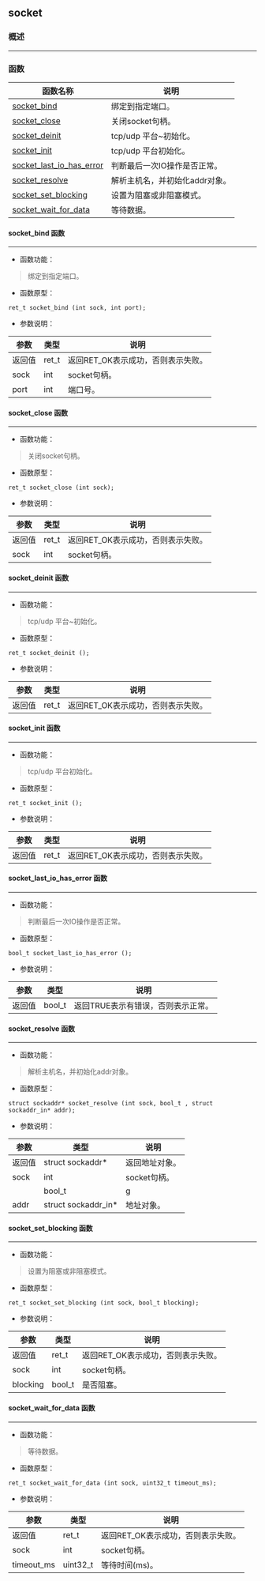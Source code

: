 ## socket
### 概述

----------------------------------
### 函数
<p id="socket_methods">

| 函数名称 | 说明 | 
| -------- | ------------ | 
| <a href="#socket_socket_bind">socket\_bind</a> | 绑定到指定端口。 |
| <a href="#socket_socket_close">socket\_close</a> | 关闭socket句柄。 |
| <a href="#socket_socket_deinit">socket\_deinit</a> | tcp/udp 平台~初始化。 |
| <a href="#socket_socket_init">socket\_init</a> | tcp/udp 平台初始化。 |
| <a href="#socket_socket_last_io_has_error">socket\_last\_io\_has\_error</a> | 判断最后一次IO操作是否正常。 |
| <a href="#socket_socket_resolve">socket\_resolve</a> | 解析主机名，并初始化addr对象。 |
| <a href="#socket_socket_set_blocking">socket\_set\_blocking</a> | 设置为阻塞或非阻塞模式。 |
| <a href="#socket_socket_wait_for_data">socket\_wait\_for\_data</a> | 等待数据。 |
#### socket\_bind 函数
-----------------------

* 函数功能：

> <p id="socket_socket_bind">绑定到指定端口。

* 函数原型：

```
ret_t socket_bind (int sock, int port);
```

* 参数说明：

| 参数 | 类型 | 说明 |
| -------- | ----- | --------- |
| 返回值 | ret\_t | 返回RET\_OK表示成功，否则表示失败。 |
| sock | int | socket句柄。 |
| port | int | 端口号。 |
#### socket\_close 函数
-----------------------

* 函数功能：

> <p id="socket_socket_close">关闭socket句柄。

* 函数原型：

```
ret_t socket_close (int sock);
```

* 参数说明：

| 参数 | 类型 | 说明 |
| -------- | ----- | --------- |
| 返回值 | ret\_t | 返回RET\_OK表示成功，否则表示失败。 |
| sock | int | socket句柄。 |
#### socket\_deinit 函数
-----------------------

* 函数功能：

> <p id="socket_socket_deinit">tcp/udp 平台~初始化。

* 函数原型：

```
ret_t socket_deinit ();
```

* 参数说明：

| 参数 | 类型 | 说明 |
| -------- | ----- | --------- |
| 返回值 | ret\_t | 返回RET\_OK表示成功，否则表示失败。 |
#### socket\_init 函数
-----------------------

* 函数功能：

> <p id="socket_socket_init">tcp/udp 平台初始化。

* 函数原型：

```
ret_t socket_init ();
```

* 参数说明：

| 参数 | 类型 | 说明 |
| -------- | ----- | --------- |
| 返回值 | ret\_t | 返回RET\_OK表示成功，否则表示失败。 |
#### socket\_last\_io\_has\_error 函数
-----------------------

* 函数功能：

> <p id="socket_socket_last_io_has_error">判断最后一次IO操作是否正常。

* 函数原型：

```
bool_t socket_last_io_has_error ();
```

* 参数说明：

| 参数 | 类型 | 说明 |
| -------- | ----- | --------- |
| 返回值 | bool\_t | 返回TRUE表示有错误，否则表示正常。 |
#### socket\_resolve 函数
-----------------------

* 函数功能：

> <p id="socket_socket_resolve">解析主机名，并初始化addr对象。

* 函数原型：

```
struct sockaddr* socket_resolve (int sock, bool_t , struct sockaddr_in* addr);
```

* 参数说明：

| 参数 | 类型 | 说明 |
| -------- | ----- | --------- |
| 返回值 | struct sockaddr* | 返回地址对象。 |
| sock | int | socket句柄。 |
|  | bool\_t | g |
| addr | struct sockaddr\_in* | 地址对象。 |
#### socket\_set\_blocking 函数
-----------------------

* 函数功能：

> <p id="socket_socket_set_blocking">设置为阻塞或非阻塞模式。

* 函数原型：

```
ret_t socket_set_blocking (int sock, bool_t blocking);
```

* 参数说明：

| 参数 | 类型 | 说明 |
| -------- | ----- | --------- |
| 返回值 | ret\_t | 返回RET\_OK表示成功，否则表示失败。 |
| sock | int | socket句柄。 |
| blocking | bool\_t | 是否阻塞。 |
#### socket\_wait\_for\_data 函数
-----------------------

* 函数功能：

> <p id="socket_socket_wait_for_data">等待数据。

* 函数原型：

```
ret_t socket_wait_for_data (int sock, uint32_t timeout_ms);
```

* 参数说明：

| 参数 | 类型 | 说明 |
| -------- | ----- | --------- |
| 返回值 | ret\_t | 返回RET\_OK表示成功，否则表示失败。 |
| sock | int | socket句柄。 |
| timeout\_ms | uint32\_t | 等待时间(ms)。 |
